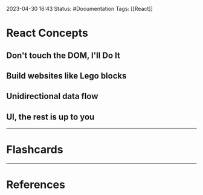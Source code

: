 2023-04-30 16:43
Status: #Documentation 
Tags: [[React]]

# React Concepts

## Don't touch the DOM, I'll Do It
## Build websites like Lego blocks
## Unidirectional data flow
## UI, the rest is up to you






___
# Flashcards



---
# References
